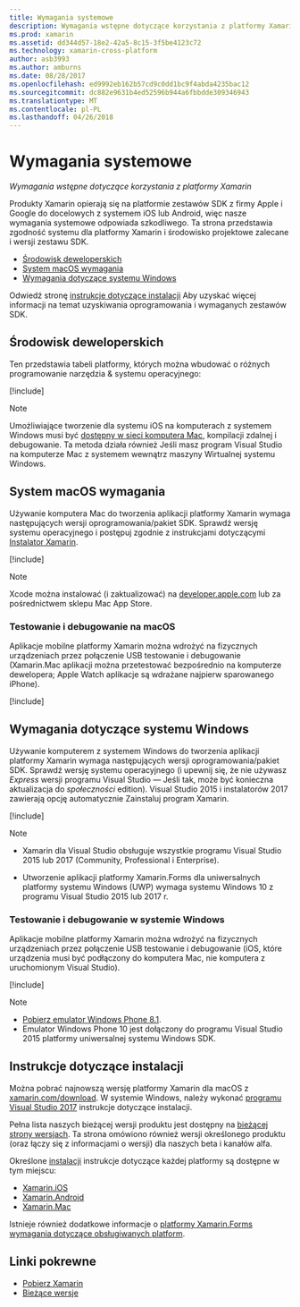 ```yaml
---
title: Wymagania systemowe
description: Wymagania wstępne dotyczące korzystania z platformy Xamarin
ms.prod: xamarin
ms.assetid: dd344d57-18e2-42a5-8c15-3f5be4123c72
ms.technology: xamarin-cross-platform
author: asb3993
ms.author: amburns
ms.date: 08/28/2017
ms.openlocfilehash: ed9992eb162b57cd9c0dd1bc9f4abda4235bac12
ms.sourcegitcommit: dc882e9631b4ed52596b944a6fbbdde309346943
ms.translationtype: MT
ms.contentlocale: pl-PL
ms.lasthandoff: 04/26/2018
---
```

# <a name="system-requirements"></a>Wymagania systemowe

_Wymagania wstępne dotyczące korzystania z platformy Xamarin_

Produkty Xamarin opierają się na platformie zestawów SDK z firmy Apple i Google do docelowych z systemem iOS lub Android, więc nasze wymagania systemowe odpowiada szkodliwego. Ta strona przedstawia zgodność systemu dla platformy Xamarin i środowisko projektowe zalecane i wersji zestawu SDK.

- [Środowisk deweloperskich](#devenv)
- [System macOS wymagania](#mac)
- [Wymagania dotyczące systemu Windows](#windows)

Odwiedź stronę [instrukcje dotyczące instalacji](#install) Aby uzyskać więcej informacji na temat uzyskiwania oprogramowania i wymaganych zestawów SDK.

<a name="devenv" />

## <a name="development-environments"></a>Środowisk deweloperskich

Ten przedstawia tabeli platformy, których można wbudować o różnych programowanie narzędzia & systemu operacyjnego:

[!include[](~/cross-platform/includes/development-environment.md)]


> [!NOTE]
> Umożliwiające tworzenie dla systemu iOS na komputerach z systemem Windows musi być [dostępny w sieci komputera Mac](~/ios/get-started/installation/windows/connecting-to-mac/index.md), kompilacji zdalnej i debugowanie. Ta metoda działa również Jeśli masz program Visual Studio na komputerze Mac z systemem wewnątrz maszyny Wirtualnej systemu Windows.

<a name="mac" />

## <a name="macos-requirements"></a>System macOS wymagania

Używanie komputera Mac do tworzenia aplikacji platformy Xamarin wymaga następujących wersji oprogramowania/pakiet SDK. Sprawdź wersję systemu operacyjnego i postępuj zgodnie z instrukcjami dotyczącymi [Instalator Xamarin](#install).

[!include[](~/cross-platform/includes/macos-requirements.md)]

> [!NOTE]
> Xcode można instalować (i zaktualizować) na [developer.apple.com](https://developer.apple.com/xcode/download/) lub za pośrednictwem sklepu Mac App Store.

### <a name="testing--debugging-on-macos"></a>Testowanie i debugowanie na macOS

Aplikacje mobilne platformy Xamarin można wdrożyć na fizycznych urządzeniach przez połączenie USB testowanie i debugowanie (Xamarin.Mac aplikacji można przetestować bezpośrednio na komputerze dewelopera; Apple Watch aplikacje są wdrażane najpierw sparowanego iPhone).

[!include[](~/cross-platform/includes/macos-testing.md)]


<a name="windows" />

## <a name="windows-requirements"></a>Wymagania dotyczące systemu Windows

Używanie komputerem z systemem Windows do tworzenia aplikacji platformy Xamarin wymaga następujących wersji oprogramowania/pakiet SDK.
Sprawdź wersję systemu operacyjnego (i upewnij się, że nie używasz *Express* wersji programu Visual Studio — Jeśli tak, może być konieczna aktualizacja do *społeczności* edition).
Visual Studio 2015 i instalatorów 2017 zawierają opcję automatycznie Zainstaluj program Xamarin.

[!include[](~/cross-platform/includes/windows-requirements.md)]


> [!NOTE]
>
>* Xamarin dla Visual Studio obsługuje wszystkie programu Visual Studio 2015 lub 2017 (Community, Professional i Enterprise).
>
>* Utworzenie aplikacji platformy Xamarin.Forms dla uniwersalnych platformy systemu Windows (UWP) wymaga systemu Windows 10 z programu Visual Studio 2015 lub 2017 r.


### <a name="testing--debugging-on-windows"></a>Testowanie i debugowanie w systemie Windows

Aplikacje mobilne platformy Xamarin można wdrożyć na fizycznych urządzeniach przez połączenie USB testowanie i debugowanie (iOS, które urządzenia musi być podłączony do komputera Mac, nie komputera z uruchomionym Visual Studio).

[!include[](~/cross-platform/includes/windows-testing.md)]


> [!NOTE]
>
>* [Pobierz emulator Windows Phone 8.1](https://www.microsoft.com/download/details.aspx?id=43719).
>* Emulator Windows Phone 10 jest dołączony do programu Visual Studio 2015 platformy uniwersalnej systemu Windows SDK.

<a name="install" />

## <a name="installation-instructions"></a>Instrukcje dotyczące instalacji

Można pobrać najnowszą wersję platformy Xamarin dla macOS z [xamarin.com/download](http://xamarin.com/download). W systemie Windows, należy wykonać [programu Visual Studio 2017](https://docs.microsoft.com/visualstudio/install/install-visual-studio) instrukcje dotyczące instalacji.

Pełna lista naszych bieżącej wersji produktu jest dostępny na [bieżącej strony wersjach](http://developer.xamarin.com/releases/current/). Ta strona omówiono również wersji określonego produktu (oraz łączy się z informacjami o wersji) dla naszych beta i kanałów alfa.

Określone [instalacji](~/cross-platform/get-started/installation/index.md) instrukcje dotyczące każdej platformy są dostępne w tym miejscu:

- [Xamarin.iOS](~/ios/get-started/installation/index.md)
- [Xamarin.Android](~/android/get-started/installation/index.md)
- [Xamarin.Mac](~/mac/get-started/installation.md)

Istnieje również dodatkowe informacje o [platformy Xamarin.Forms wymagania dotyczące obsługiwanych platform](~/xamarin-forms/get-started/installation.md).


## <a name="related-links"></a>Linki pokrewne

- [Pobierz Xamarin](https://xamarin.com/download/)
- [Bieżące wersje](https://developer.xamarin.com/releases/current/)
